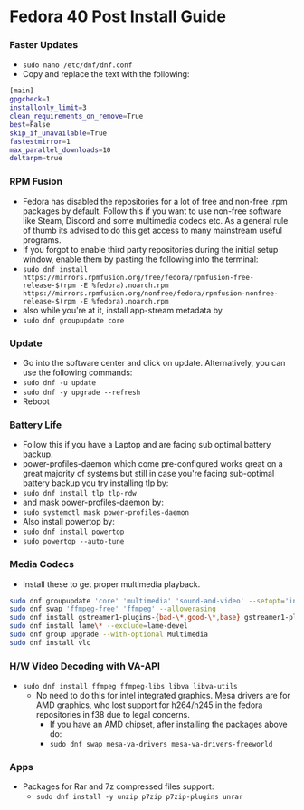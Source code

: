 # Fedora 40 Post Install Guide

### Faster Updates

- `sudo nano /etc/dnf/dnf.conf`
- Copy and replace the text with the following:
```bash
[main] 
gpgcheck=1 
installonly_limit=3 
clean_requirements_on_remove=True 
best=False 
skip_if_unavailable=True 
fastestmirror=1 
max_parallel_downloads=10 
deltarpm=true
```

### RPM Fusion

- Fedora has disabled the repositories for a lot of free and non-free .rpm packages by default. Follow this if you want to use non-free software like Steam, Discord and some multimedia codecs etc. As a general rule of thumb its advised to do this get access to many mainstream useful programs.
- If you forgot to enable third party repositories during the initial setup window, enable them by pasting the following into the terminal:
- `sudo dnf install https://mirrors.rpmfusion.org/free/fedora/rpmfusion-free-release-$(rpm -E %fedora).noarch.rpm https://mirrors.rpmfusion.org/nonfree/fedora/rpmfusion-nonfree-release-$(rpm -E %fedora).noarch.rpm`
- also while you're at it, install app-stream metadata by
- `sudo dnf groupupdate core`

### Update
- Go into the software center and click on update. Alternatively, you can use the following commands:
- `sudo dnf -u update`
- `sudo dnf -y upgrade --refresh`
- Reboot

### Battery Life
- Follow this if you have a Laptop and are facing sub optimal battery backup.
- power-profiles-daemon which come pre-configured works great on a great majority of systems but still in case you're facing sub-optimal battery backup you try installing tlp by:
- `sudo dnf install tlp tlp-rdw`
- and mask power-profiles-daemon by:
- `sudo systemctl mask power-profiles-daemon`
- Also install powertop by:
- `sudo dnf install powertop`
- `sudo powertop --auto-tune`

### Media Codecs
- Install these to get proper multimedia playback.
```bash
sudo dnf groupupdate 'core' 'multimedia' 'sound-and-video' --setopt='install_weak_deps=False' --exclude='PackageKit-gstreamer-plugin' --allowerasing && sync
sudo dnf swap 'ffmpeg-free' 'ffmpeg' --allowerasing
sudo dnf install gstreamer1-plugins-{bad-\*,good-\*,base} gstreamer1-plugin-openh264 gstreamer1-libav --exclude=gstreamer1-plugins-bad-free-devel ffmpeg gstreamer-ffmpeg
sudo dnf install lame\* --exclude=lame-devel
sudo dnf group upgrade --with-optional Multimedia
sudo dnf install vlc
```

### H/W Video Decoding with VA-API
- `sudo dnf install ffmpeg ffmpeg-libs libva libva-utils`
    - No need to do this for intel integrated graphics. Mesa drivers are for AMD graphics, who lost support for h264/h245 in the fedora repositories in f38 due to legal concerns.
        - If you have an AMD chipset, after installing the packages above do:
        - `sudo dnf swap mesa-va-drivers mesa-va-drivers-freeworld`

### Apps
- Packages for Rar and 7z compressed files support: 
    - `sudo dnf install -y unzip p7zip p7zip-plugins unrar`


